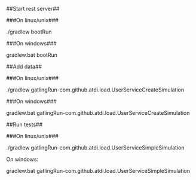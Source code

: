 ##Start rest server##

###On linux/unix###

./gradlew bootRun

###On windows###

gradlew.bat bootRun

##Add data##

###On linux/unix###

./gradlew gatlingRun-com.github.atdi.load.UserServiceCreateSimulation

###On windows###

gradlew.bat gatlingRun-com.github.atdi.load.UserServiceCreateSimulation

##Run tests##

###On linux/unix###

./gradlew gatlingRun-com.github.atdi.load.UserServiceSimpleSimulation

On windows:

gradlew.bat gatlingRun-com.github.atdi.load.UserServiceSimpleSimulation
